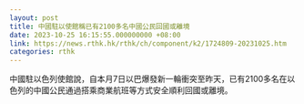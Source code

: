```yaml
---
layout: post
title: 中國駐以使館稱已有2100多名中國公民回國或離境
date: 2023-10-25 16:15:55.000000000 +08:00
link: https://news.rthk.hk/rthk/ch/component/k2/1724809-20231025.htm
categories: rthk
---
```


中國駐以色列使館說，自本月7日以巴爆發新一輪衝突至昨天，已有2100多名在以色列的中國公民通過搭乘商業航班等方式安全順利回國或離境。
